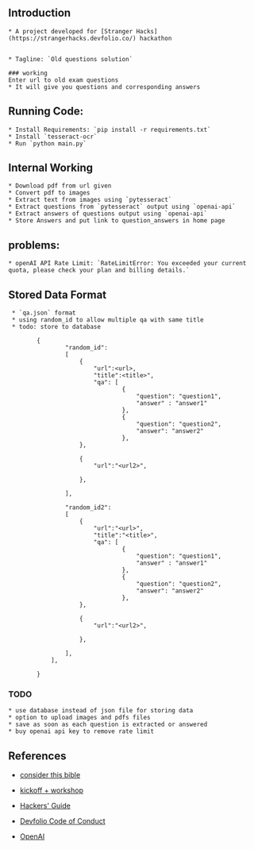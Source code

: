## Introduction
    * A project developed for [Stranger Hacks](https://strangerhacks.devfolio.co/) hackathon
    

    * Tagline: `Old questions solution`
    
    ### working
    Enter url to old exam questions
    * It will give you questions and corresponding answers

## Running Code:
    * Install Requirements: `pip install -r requirements.txt`
    * Install `tesseract-ocr`
    * Run `python main.py`

## Internal Working
    * Download pdf from url given
    * Convert pdf to images
    * Extract text from images using `pytesseract`
    * Extract questions from `pytesseract` output using `openai-api`
    * Extract answers of questions output using `openai-api`
    * Store Answers and put link to question_answers in home page

## problems:
    * openAI API Rate Limit: `RateLimitError: You exceeded your current quota, please check your plan and billing details.`


## Stored Data Format
     * `qa.json` format
     * using random_id to allow multiple qa with same title
     * todo: store to database
```        
        {
                "random_id": 
                [
                    {
                        "url":<url>,
                        "title":<title>",
                        "qa": [
                                {
                                    "question": "question1",
                                    "answer" : "answer1"
                                },
                                {
                                    "question": "question2",
                                    "answer": "answer2"
                                },
                    },

                    {
                        "url":"<url2>",
                        
                    },
                    
                ],
                
                "random_id2": 
                [
                    {
                        "url":"<url>",
                        "title":"<title>",
                        "qa": [
                                {
                                    "question": "question1",
                                    "answer" : "answer1"
                                },
                                {
                                    "question": "question2",
                                    "answer": "answer2"
                                },
                    },

                    {
                        "url":"<url2>",
                        
                    },
                    
                ],
            ],

        }
```

### TODO
    * use database instead of json file for storing data
    * option to upload images and pdfs files
    * save as soon as each question is extracted or answered
    * buy openai api key to remove rate limit

## References
* [consider this bible](https://github.com/openai/openai-cookbook)

* [kickoff + workshop](https://youtu.be/zAjiu60Le8I)
    
* [Hackers' Guide](https://nsb.dev/stranger-hacks-hackers-guide)
    
* [Devfolio Code of Conduct](https://devfolio.co/code-of-conduct)


*  [OpenAI](https://platform.openai.com/)